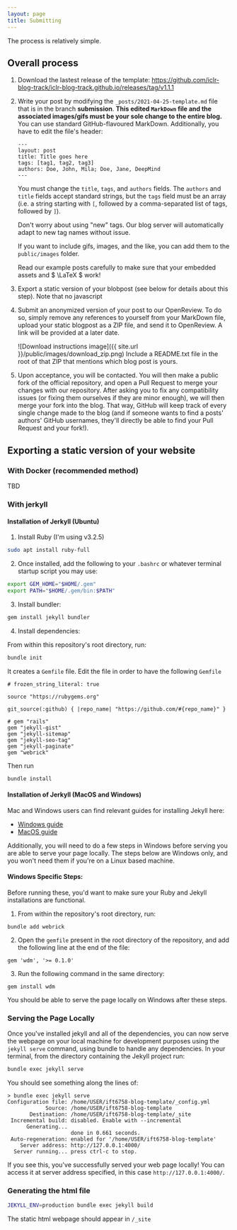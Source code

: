 ```yaml
---
layout: page
title: Submitting
---
```


The process is relatively simple.

## Overall process

1. Download the lastest release of the template: https://github.com/iclr-blog-track/iclr-blog-track.github.io/releases/tag/v1.1.1
2. Write your post by modifying the `_posts/2021-04-25-template.md` file that is in the branch **submission**. **This edited `MarkDown` file and the associated images/gifs must be your sole change to the entire blog.** You can use standard GitHub-flavoured MarkDown. Additionally, you have to edit the file's header:
    ```
   ---
    layout: post
    title: Title goes here
    tags: [tag1, tag2, tag3]
    authors: Doe, John, Mila; Doe, Jane, DeepMind
    ---
   ```
    You must change the `title`, `tags`, and `authors` fields. The `authors` and `title` fields accept standard strings, but the `tags` field must be an array (i.e. a string starting with `[`, followed by a comma-separated list of tags, followed by `]`).

    Don't worry about using "new" tags. Our blog server will automatically adapt to new tag names without issue.

    If you want to include gifs, images, and the like, you can add them to the `public/images` folder.

    Read our example posts carefully to make sure that your embedded assets and $ \LaTeX $ work!
3. Export a static version of your blobpost (see below for details about this step). Note that no javascript 
4. Submit an anonymized version of your post to our OpenReview. To do so, simply remove any references to yourself from your MarkDown file, upload your static blogpost as a ZIP file, and send it to OpenReview. A link will be provided at a later date.

    ![Download instructions image]({{ site.url }}/public/images/download_zip.png)
    Include a README.txt file in the root of that ZIP that mentions which blog post is yours.

5. Upon acceptance, you will be contacted. You will then make a public fork of the official repository, and open a Pull Request to merge your changes with our repository. After asking you to fix any compatibility issues (or fixing them ourselves if they are minor enough), we will then merge your fork into the blog. That way, GitHub will keep track of every single change made to the blog (and if someone wants to find a posts' authors' GitHub usernames, they'll directly be able to find your Pull Request and your fork!).

## Exporting a static version of your website

### With Docker (recommended method)

TBD 

### With jerkyll


#### Installation of Jerkyll (Ubuntu)

1. Install Ruby (I'm using v3.2.5)

```bash
sudo apt install ruby-full
```

2. Once installed, add the following to your `.bashrc` or whatever terminal startup script you may use:

```bash
export GEM_HOME="$HOME/.gem"
export PATH="$HOME/.gem/bin:$PATH"
```

3. Install bundler:

```bash
gem install jekyll bundler
```

4. Install dependencies:

From within this repository's root directory, run:

```bash
bundle init
```
It creates a ```Gemfile``` file. Edit the file in order to have the following ```Gemfile```

```
# frozen_string_literal: true

source "https://rubygems.org"

git_source(:github) { |repo_name| "https://github.com/#{repo_name}" }

# gem "rails"
gem "jekyll-gist"
gem "jekyll-sitemap"
gem "jekyll-seo-tag" 
gem "jekyll-paginate"
gem "webrick"
```
Then run

```bash
bundle install
```

#### Installation of Jerkyll (MacOS and Windows)

Mac and Windows users can find relevant guides for installing Jekyll here:

- [Windows guide](https://jekyllrb.com/docs/installation/windows/)
- [MacOS guide](https://jekyllrb.com/docs/installation/macos/)

Additionally, you will need to do a few steps in Windows before serving you are able to serve your page locally. The steps below are Windows only, and you won't need them if you're on a Linux based machine. 

#### Windows Specific Steps:

Before running these, you'd want to make sure your Ruby and Jekyll installations are functional.

1. From within the repository's root directory, run: 

```
bundle add webrick
```

2. Open the `gemfile` present in the root directory of the repository, and add the following line at the end of the file: 

```
gem 'wdm', '>= 0.1.0'
```

3. Run the following command in the same directory: 

```
gem install wdm
```

You should be able to serve the page locally on Windows after these steps. 

### Serving the Page Locally

Once you've installed jekyll and all of the dependencies, you can now serve the webpage on your local machine for development purposes using the `jekyll serve` command, using bundle to handle any dependencies.
In your terminal, from the directory containing the Jekyll project run:

```bash
bundle exec jekyll serve
```

You should see something along the lines of:

```
> bundle exec jekyll serve
Configuration file: /home/USER/ift6758-blog-template/_config.yml
            Source: /home/USER/ift6758-blog-template
       Destination: /home/USER/ift6758-blog-template/_site
 Incremental build: disabled. Enable with --incremental
      Generating... 
                    done in 0.661 seconds.
 Auto-regeneration: enabled for '/home/USER/ift6758-blog-template'
    Server address: http://127.0.0.1:4000/
  Server running... press ctrl-c to stop.
```

If you see this, you've successfully served your web page locally!
You can access it at server address specified, in this case `http://127.0.0.1:4000/`.

### Generating the html file

```bash
JEKYLL_ENV=production bundle exec jekyll build
```

The static html webpage should appear in ```/_site```
